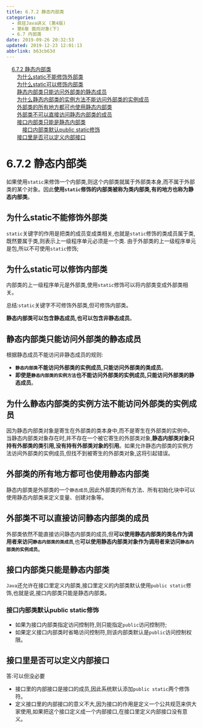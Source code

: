 ```yaml
---
title: 6.7.2 静态内部类
categories: 
  - 疯狂Java讲义 (第4版)
  - 第6章 面向对象(下)
  - 6.7 内部类
date: 2019-09-26 20:32:53
updated: 2019-12-23 12:01:13
abbrlink: b63cb63d
---
```

<div id='my_toc'><a href="/JavaReadingNotes/b63cb63d/#6-7-2-静态内部类" class="header_1">6.7.2 静态内部类</a>&nbsp;<br><a href="/JavaReadingNotes/b63cb63d/#为什么static不能修饰外部类" class="header_2">为什么static不能修饰外部类</a>&nbsp;<br><a href="/JavaReadingNotes/b63cb63d/#为什么static可以修饰内部类" class="header_2">为什么static可以修饰内部类</a>&nbsp;<br><a href="/JavaReadingNotes/b63cb63d/#静态内部类只能访问外部类的静态成员" class="header_2">静态内部类只能访问外部类的静态成员</a>&nbsp;<br><a href="/JavaReadingNotes/b63cb63d/#为什么静态内部类的实例方法不能访问外部类的实例成员" class="header_2">为什么静态内部类的实例方法不能访问外部类的实例成员</a>&nbsp;<br><a href="/JavaReadingNotes/b63cb63d/#外部类的所有地方都可也使用静态内部类" class="header_2">外部类的所有地方都可也使用静态内部类</a>&nbsp;<br><a href="/JavaReadingNotes/b63cb63d/#外部类不可以直接访问静态内部类的成员" class="header_2">外部类不可以直接访问静态内部类的成员</a>&nbsp;<br><a href="/JavaReadingNotes/b63cb63d/#接口内部类只能是静态内部类" class="header_2">接口内部类只能是静态内部类</a>&nbsp;<br><a href="/JavaReadingNotes/b63cb63d/#接口内部类默认public-static修饰" class="header_3">接口内部类默认public static修饰</a>&nbsp;<br><a href="/JavaReadingNotes/b63cb63d/#接口里是否可以定义内部接口" class="header_2">接口里是否可以定义内部接口</a>&nbsp;<br></div>
<style>.header_1{margin-left: 1em;}.header_2{margin-left: 2em;}.header_3{margin-left: 3em;}.header_4{margin-left: 4em;}.header_5{margin-left: 5em;}.header_6{margin-left: 6em;}</style>
<!--more-->
<script>if (navigator.platform.search('arm')==-1){document.getElementById('my_toc').style.display = 'none';}var e,p = document.getElementsByTagName('p');while (p.length>0) {e = p[0];e.parentElement.removeChild(e);}</script>

<!--end-->
<!--SSTStart-->
# 6.7.2 静态内部类 #
如果使用`static`来修饰一个内部类,则这个内部类就属于外部类本身,而不属于外部类的某个对象。因此**使用`static`修饰的内部类被称为类内部类,有的地方也称为静态内部类**。
## 为什么static不能修饰外部类 ##
`static`关键字的作用是把类的成员变成类相关,也就是`static`修饰的类成员属于类,既然要属于类,则表示上一级程序单元必须是一个类.
由于外部类的上一级程序单元是包,所以不可使用`static`修饰;
## 为什么static可以修饰内部类 ##
内部类的上一级程序单元是外部类,使用`static`修饰可以将内部类变成外部类相关。

总结:`static`关键字不可修饰外部类,但可修饰内部类。

**静态内部类可以包含静态成员,也可以包含非静态成员**。
## 静态内部类只能访问外部类的静态成员 ##
根据静态成员不能访问非静态成员的规则:
- **`静态内部类`不能访问外部类的实例成员,只能访问外部类的类成员**。
- **即使是`静态内部类的实例方法`也不能访问外部类的实例成员,只能访问外部类的静态成员**。

## 为什么静态内部类的实例方法不能访问外部类的实例成员 ##
因为静态内部类对象是寄生在外部类的类本身中,而不是寄生在外部类的实例中。当静态内部类对象存在时,并不存在一个被它寄生的外部类对象,**静态内部类对象只持有外部类的类引用,没有持有外部类对象的引用**。如果允许静态内部类的实例方法访间外部类的实例成员,但找不到被寄生的外部类对象,这将引起错误。

## 外部类的所有地方都可也使用静态内部类 ##
静态内部类是外部类的一个`静态成员`,因此外部类的所有方法、所有初始化块中可以使用静态内部类来定义变量、创建对象等。
## 外部类不可以直接访问静态内部类的成员 ##
外部类依然不能直接访问静态内部类的成员,但**可以使用静态内部类的类名作为调用者来访问`静态内部类的类成员`**,也**可以使用静态内部类对象作为调用者来访问`静态内部类的实例成员`**。

## 接口内部类只能是静态内部类 ##
`Java`还允许在接口里定义内部类,接口里定义的内部类默认使用`public static`修饰,也就是说,接口内部类只能是静态内部类。
### 接口内部类默认public static修饰 ###
- 如果为接口内部类指定访问控制符,则只能指定`public`访问控制符;
- 如果定义接口内部类时省略访问控制符,则该内部类默认是`public`访问控制权限。

## 接口里是否可以定义内部接口 ##
答:可以但没必要
- 接口里的内部接口是接口的成员,因此系统默认添加`public static`两个修饰符。
- 定义接口里的内部接口的意义不大,因为接口的作用是定义一个公共规范来供大家使用,如果把这个接口定义成一个内部接口,在接口里定义内部接口没有意义。

<!--SSTStop-->

